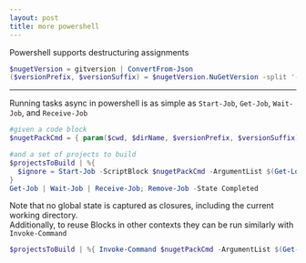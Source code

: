 ```yaml
---
layout: post
title: more powershell
---
```


Powershell supports destructuring assignments
```powershell
$nugetVersion = gitversion | ConvertFrom-Json
($versionPrefix, $versionSuffix) = $nugetVersion.NuGetVersion -split '-'
```

-----------------

Running tasks async in powershell is as simple as `Start-Job`, `Get-Job`, `Wait-Job`, and `Receive-Job`
```powershell
#given a code block
$nugetPackCmd = { param($cwd, $dirName, $versionPrefix, $versionSuffix)  #insert real code here }

#and a set of projects to build
$projectsToBuild | %{  
  $ignore = Start-Job -ScriptBlock $nugetPackCmd -ArgumentList $(Get-Location), $($_.Name), $versionPrefix, $versionSuffix  
}  
Get-Job | Wait-Job | Receive-Job; Remove-Job -State Completed  
```
Note that no global state is captured as closures, including the current working directory.  
Additionally, to reuse Blocks in other contexts they can be run similarly with `Invoke-Command`
```powershell
$projectsToBuild | %{ Invoke-Command $nugetPackCmd -ArgumentList $(Get-Location), $($_.Name), $versionPrefix, $versionSuffix }
```
